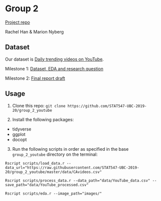 # Group 2
[Project repo](https://github.com/STAT547-UBC-2019-20/group_2.git)


Rachel Han & Marion Nyberg 

## Dataset
Our dataset is [Daily trending videos on YouTube](https://www.kaggle.com/datasnaek/youtube-new).

Milestone 1: [Dataset, EDA and research question](https://hanrach.github.io/group_2/milestone1_547.html)

Milestone 2: [Final report draft](https://hanrach.github.io/group_2/docs/final-report-draft.html)

## Usage

1. Clone this repo: `git clone https://github.com/STAT547-UBC-2019-20/group_2_youtube`

2. Install the following packages:
- tidyverse
- ggplot
- docopt

3. Run the following scripts in order as specified in the base `group_2_youtube` directory on the terminal:

`Rscript scripts/load_data.r --data_url="https://raw.githubusercontent.com/STAT547-UBC-2019-20/group_2_youtube/master/data/CAvideos.csv"`

`Rscript scripts/process_data.r --data_path="data/YouTube_data.csv" --save_path="data/YouTube_processed.csv"`

`Rscript scripts/eda.r --image_path="images/"`

